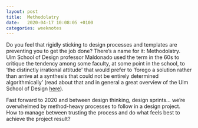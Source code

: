 ```yaml
---
layout: post
title:  Methodolatry
date:   2020-04-17 10:08:05 +0100
categories: weeknotes
---
```


Do you feel that rigidly sticking to design processes and templates are preventing you to get the job done? There’s a name for it: Methodolatry.
 
Ulm School of Design professor Maldonado used the term in the 60s to critique the tendency among some faculty, at some point in the school, to ‘the distinctly irrational attitude' that would prefer to ‘forego a solution rather than arrive at a synthesis that could not be entirely determined algorithmically’ (read about that and in general a great overview of the Ulm School of Design [here](https://dasprogramm.co.uk/learn/writings/view/4)).


Fast forward to 2020 and between design thinking, design sprints… we’re overwhelmed by method-heavy processes to follow in a design project. How to manage between trusting the process and do what feels best to achieve the project result?
